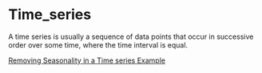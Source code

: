 # Time_series
A time series is usually a sequence of data points that occur in successive order over some time, where the time interval is equal.

[Removing Seasonality in a Time series Example](https://sirwilliam254.github.io/Time_series----Python-R----/DEseasonalizing_py.html)
